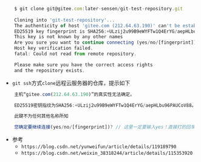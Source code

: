 ```js
    $ git clone git@gitee.com:later-sensen/git-test-repository.git
    
	Cloning into 'git-test-repository'...
    The authenticity of host 'gitee.com (212.64.63.190)' can't be established.
    ED25519 key fingerprint is SHA256:+ULzij2u99B9eWYFTw1Q4ErYG/aepHLbu96PAUCoV88.
    This key is not known by any other names
    Are you sure you want to continue connecting (yes/no/[fingerprint])? // 这里一定要输入yes！！！否则就会出现如下情况
    Host key verification failed.
    fatal: Could not read from remote repository.

    Please make sure you have the correct access rights
    and the repository exists.
```

- `git ssh`方式` clone `远程云服务器的仓库，提示如下

```js
    主机“gitee.com(212.64.63.190)”的真实性无法确定。  

    ED25519密钥指纹为SHA256:+ULzij2u99B9eWYFTw1Q4ErYG/aepHLbu96PAUCoV88。  

    此键不为任何其他名称所知  

    您确定要继续连接(yes/no/[fingerprint])? // 这里一定要输入yes！直接打的回车所以一直提示权限被拒绝！弄了好多遍ssh！太坑了！
```

- 参考
  - `https://blog.csdn.net/yunweifun/article/details/119189790`
  - `https://blog.csdn.net/weixin_38318244/article/details/115353920`